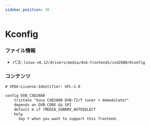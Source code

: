 ```yaml
---
sidebar_position: 30
---
```

# Kconfig

### ファイル情報

- パス: `linux-v6.12/drivers/media/dvb-frontends/cxd2880/Kconfig`

### コンテンツ

```txt
# SPDX-License-Identifier: GPL-2.0

config DVB_CXD2880
	tristate "Sony CXD2880 DVB-T2/T tuner + demodulator"
	depends on DVB_CORE && SPI
	default m if !MEDIA_SUBDRV_AUTOSELECT
	help
	  Say Y when you want to support this frontend.

```
